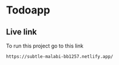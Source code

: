 # Todoapp

## Live link

To run this project go to this link

```bash
https://subtle-malabi-bb1257.netlify.app/
```
